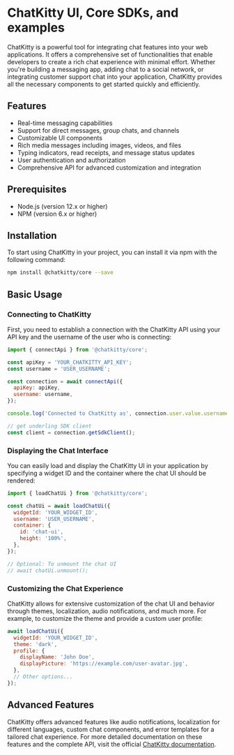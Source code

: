 # ChatKitty UI, Core SDKs, and examples

ChatKitty is a powerful tool for integrating chat features into your web applications. It offers a comprehensive set of functionalities that enable developers to create a rich chat experience with minimal effort. Whether you're building a messaging app, adding chat to a social network, or integrating customer support chat into your application, ChatKitty provides all the necessary components to get started quickly and efficiently.

## Features

- Real-time messaging capabilities
- Support for direct messages, group chats, and channels
- Customizable UI components
- Rich media messages including images, videos, and files
- Typing indicators, read receipts, and message status updates
- User authentication and authorization
- Comprehensive API for advanced customization and integration

## Prerequisites

- Node.js (version 12.x or higher)
- NPM (version 6.x or higher)

## Installation

To start using ChatKitty in your project, you can install it via npm with the following command:

```bash
npm install @chatkitty/core --save
```

## Basic Usage

### Connecting to ChatKitty

First, you need to establish a connection with the ChatKitty API using your API key and the username of the user who is connecting:

```javascript
import { connectApi } from '@chatkitty/core';

const apiKey = 'YOUR_CHATKITTY_API_KEY';
const username = 'USER_USERNAME';

const connection = await connectApi({
  apiKey: apiKey,
  username: username,
});

console.log('Connected to ChatKitty as', connection.user.value.username);

// get underling SDK client
const client = connection.getSdkClient();
```

### Displaying the Chat Interface

You can easily load and display the ChatKitty UI in your application by specifying a widget ID and the container where the chat UI should be rendered:

```javascript
import { loadChatUi } from '@chatkitty/core';

const chatUi = await loadChatUi({
  widgetId: 'YOUR_WIDGET_ID',
  username: 'USER_USERNAME',
  container: {
    id: 'chat-ui',
    height: '100%',
  },
});

// Optional: To unmount the chat UI
// await chatUi.unmount();
```

### Customizing the Chat Experience

ChatKitty allows for extensive customization of the chat UI and behavior through themes, localization, audio notifications, and much more. For example, to customize the theme and provide a custom user profile:

```javascript
await loadChatUi({
  widgetId: 'YOUR_WIDGET_ID',
  theme: 'dark',
  profile: {
    displayName: 'John Doe',
    displayPicture: 'https://example.com/user-avatar.jpg',
  },
  // Other options...
});
```

## Advanced Features

ChatKitty offers advanced features like audio notifications, localization for different languages, custom chat components, and error templates for a tailored chat experience. For more detailed documentation on these features and the complete API, visit the official [ChatKitty documentation](https://chatkitty.com/docs).
